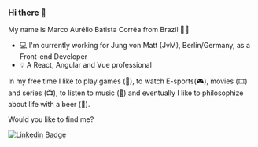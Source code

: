### Hi there 👋

My name is Marco Aurélio Batista Corrêa from Brazil 💚💛

- 💻 I'm currently working for Jung von Matt (JvM), Berlin/Germany, as a Front-end Developer
- 💡 A React, Angular and Vue professional

In my free time I like to play games (🎲), to watch E-sports(🎮), movies (🎞️) and series (📺), to listen to music (🎵) and eventually I like to philosophize about life with a beer (🍺).

Would you like to find me?

[![Linkedin Badge](https://img.shields.io/badge/-LinkedIn-blue?style=flat-square&logo=Linkedin&logoColor=white&link=https://www.linkedin.com/in/marcoabcorrea)](https://www.linkedin.com/in/marcoabcorrea)

